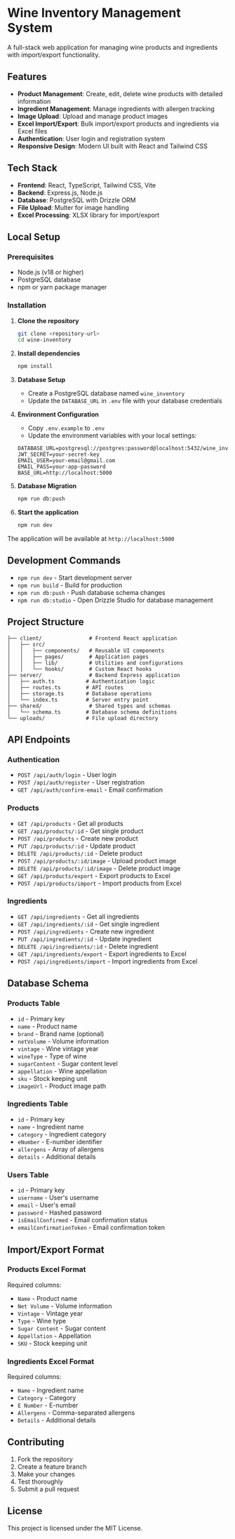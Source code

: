 # Wine Inventory Management System

A full-stack web application for managing wine products and ingredients with import/export functionality.

## Features

- **Product Management**: Create, edit, delete wine products with detailed information
- **Ingredient Management**: Manage ingredients with allergen tracking
- **Image Upload**: Upload and manage product images
- **Excel Import/Export**: Bulk import/export products and ingredients via Excel files
- **Authentication**: User login and registration system
- **Responsive Design**: Modern UI built with React and Tailwind CSS

## Tech Stack

- **Frontend**: React, TypeScript, Tailwind CSS, Vite
- **Backend**: Express.js, Node.js
- **Database**: PostgreSQL with Drizzle ORM
- **File Upload**: Multer for image handling
- **Excel Processing**: XLSX library for import/export

## Local Setup

### Prerequisites

- Node.js (v18 or higher)
- PostgreSQL database
- npm or yarn package manager

### Installation

1. **Clone the repository**
   ```bash
   git clone <repository-url>
   cd wine-inventory
   ```

2. **Install dependencies**
   ```bash
   npm install
   ```

3. **Database Setup**
   - Create a PostgreSQL database named `wine_inventory`
   - Update the `DATABASE_URL` in `.env` file with your database credentials

4. **Environment Configuration**
   - Copy `.env.example` to `.env`
   - Update the environment variables with your local settings:
   ```
   DATABASE_URL=postgresql://postgres:password@localhost:5432/wine_inventory
   JWT_SECRET=your-secret-key
   EMAIL_USER=your-email@gmail.com
   EMAIL_PASS=your-app-password
   BASE_URL=http://localhost:5000
   ```

5. **Database Migration**
   ```bash
   npm run db:push
   ```

6. **Start the application**
   ```bash
   npm run dev
   ```

The application will be available at `http://localhost:5000`

## Development Commands

- `npm run dev` - Start development server
- `npm run build` - Build for production
- `npm run db:push` - Push database schema changes
- `npm run db:studio` - Open Drizzle Studio for database management

## Project Structure

```
├── client/               # Frontend React application
│   ├── src/
│   │   ├── components/   # Reusable UI components
│   │   ├── pages/        # Application pages
│   │   ├── lib/          # Utilities and configurations
│   │   └── hooks/        # Custom React hooks
├── server/               # Backend Express application
│   ├── auth.ts          # Authentication logic
│   ├── routes.ts        # API routes
│   ├── storage.ts       # Database operations
│   └── index.ts         # Server entry point
├── shared/               # Shared types and schemas
│   └── schema.ts        # Database schema definitions
└── uploads/             # File upload directory
```

## API Endpoints

### Authentication
- `POST /api/auth/login` - User login
- `POST /api/auth/register` - User registration
- `GET /api/auth/confirm-email` - Email confirmation

### Products
- `GET /api/products` - Get all products
- `GET /api/products/:id` - Get single product
- `POST /api/products` - Create new product
- `PUT /api/products/:id` - Update product
- `DELETE /api/products/:id` - Delete product
- `POST /api/products/:id/image` - Upload product image
- `DELETE /api/products/:id/image` - Delete product image
- `GET /api/products/export` - Export products to Excel
- `POST /api/products/import` - Import products from Excel

### Ingredients
- `GET /api/ingredients` - Get all ingredients
- `GET /api/ingredients/:id` - Get single ingredient
- `POST /api/ingredients` - Create new ingredient
- `PUT /api/ingredients/:id` - Update ingredient
- `DELETE /api/ingredients/:id` - Delete ingredient
- `GET /api/ingredients/export` - Export ingredients to Excel
- `POST /api/ingredients/import` - Import ingredients from Excel

## Database Schema

### Products Table
- `id` - Primary key
- `name` - Product name
- `brand` - Brand name (optional)
- `netVolume` - Volume information
- `vintage` - Wine vintage year
- `wineType` - Type of wine
- `sugarContent` - Sugar content level
- `appellation` - Wine appellation
- `sku` - Stock keeping unit
- `imageUrl` - Product image path

### Ingredients Table
- `id` - Primary key
- `name` - Ingredient name
- `category` - Ingredient category
- `eNumber` - E-number identifier
- `allergens` - Array of allergens
- `details` - Additional details

### Users Table
- `id` - Primary key
- `username` - User's username
- `email` - User's email
- `password` - Hashed password
- `isEmailConfirmed` - Email confirmation status
- `emailConfirmationToken` - Email confirmation token

## Import/Export Format

### Products Excel Format
Required columns:
- `Name` - Product name
- `Net Volume` - Volume information
- `Vintage` - Vintage year
- `Type` - Wine type
- `Sugar Content` - Sugar content
- `Appellation` - Appellation
- `SKU` - Stock keeping unit

### Ingredients Excel Format
Required columns:
- `Name` - Ingredient name
- `Category` - Category
- `E Number` - E-number
- `Allergens` - Comma-separated allergens
- `Details` - Additional details

## Contributing

1. Fork the repository
2. Create a feature branch
3. Make your changes
4. Test thoroughly
5. Submit a pull request

## License

This project is licensed under the MIT License.